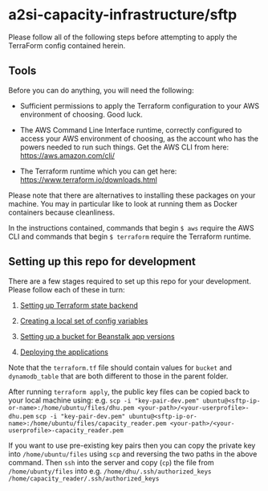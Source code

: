 # a2si-capacity-infrastructure/sftp

Please follow all of the following steps before attempting to apply the TerraForm
config contained herein.

## Tools

Before you can do anything, you will need the following:

  - Sufficient permissions to apply the Terraform configuration to your AWS
    environment of choosing. Good luck.

  - The AWS Command Line Interface runtime, correctly configured to access your
    AWS environment of choosing, as the account who has the powers needed to run
    such things. Get the AWS CLI from here: https://aws.amazon.com/cli/

  - The Terraform runtime which you can get here: https://www.terraform.io/downloads.html

Please note that there are alternatives to installing these packages on your machine.
You may in particular like to look at running them as Docker containers because
cleanliness.

In the instructions contained, commands that begin `$ aws` require the AWS CLI
and commands that begin `$ terraform` require the Terraform runtime.

## Setting up this repo for development

There are a few stages required to set up this repo for your development. Please
follow each of these in turn:

  1. [Setting up Terraform state backend](../docs/README.terraformstate.md)

  2. [Creating a local set of config variables](../docs/README.tfvars.md)

  3. [Setting up a bucket for Beanstalk app versions](../docs/README.beanstalkappversions.md)

  4. [Deploying the applications](../docs/README.deploying.md)

Note that the `terraform.tf` file should contain values for `bucket` and `dynamodb_table` that are both different to those in the parent folder.

After running `terraform apply`, the public key files can be copied back to your local machine using:
e.g.
`scp -i "key-pair-dev.pem" ubuntu@<sftp-ip-or-name>:/home/ubuntu/files/dhu.pem <your-path>/<your-userprofile>-dhu.pem`
`scp -i "key-pair-dev.pem" ubuntu@<sftp-ip-or-name>:/home/ubuntu/files/capacity_reader.pem <your-path>/<your-userprofile>-capacity_reader.pem`

If you want to use pre-existing key pairs then you can copy the private key into `/home/ubuntu/files` using `scp` and reversing the two
paths in the above command.
Then `ssh` into the server and copy (`cp`) the file from `/home/ubunty/files` into e.g.
`/home/dhu/.ssh/authorized_keys`
`/home/capacity_reader/.ssh/authorized_keys`